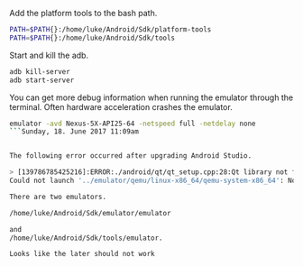 Add the platform tools to the bash path.

```bash
PATH=$PATH{}:/home/luke/Android/Sdk/platform-tools
PATH=$PATH{}:/home/luke/Android/Sdk/tools
 ```

Start and kill the adb.

```bash
adb kill-server
adb start-server 
 ```
 
 
 You can get more debug information when running the emulator through the terminal. Often hardware acceleration crashes the emulator.
 
 ```bash
emulator -avd Nexus-5X-API25-64 -netspeed full -netdelay none
```Sunday, 18. June 2017 11:09am 


The following error occurred after upgrading Android Studio.

> [139786785425216]:ERROR:./android/qt/qt_setup.cpp:28:Qt library not found at ../emulator/lib64/qt/lib
Could not launch '../emulator/qemu/linux-x86_64/qemu-system-x86_64': No such file or directory

There are two emulators.

/home/luke/Android/Sdk/emulator/emulator

and 
/home/luke/Android/Sdk/tools/emulator.

Looks like the later should not work
